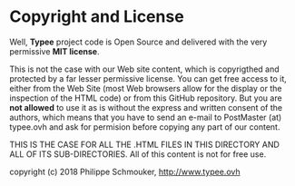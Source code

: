 # Copyright and License

Well, __Typee__ project code is Open Source and delivered with the very permissive __MIT license__.

This is not the case with our Web site content, which is copyrigthed and protected by a far lesser permissive license. You can get free access to it, either from the Web Site (most Web browsers allow for the display or the inspection of the HTML code) or from this GitHub repository. But you are __not allowed__ to use it as is without the express and written consent of the authors, which means that you have to send an e-mail to PostMaster (at) typee.ovh and ask for permision before copying any part of our content.

THIS IS THE CASE FOR ALL THE .HTML FILES IN THIS DIRECTORY AND ALL OF ITS SUB-DIRECTORIES. All of this content is not for free use.


copyright (c) 2018 Philippe Schmouker, http://www.typee.ovh

